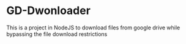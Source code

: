 # GD-Dwonloader
This is a project in NodeJS to download files from google drive while bypassing the file download restrictions
